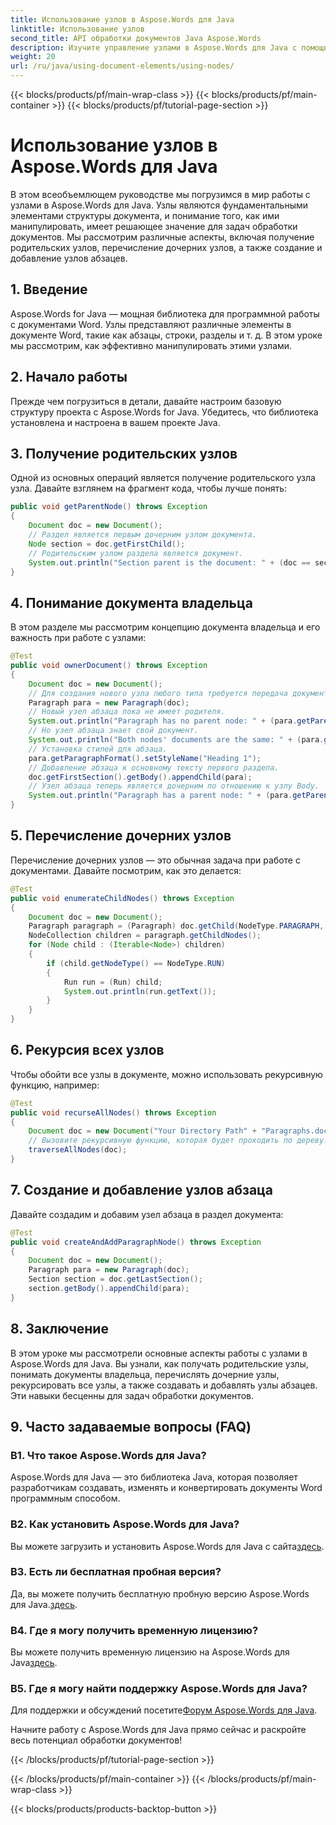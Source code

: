 ```yaml
---
title: Использование узлов в Aspose.Words для Java
linktitle: Использование узлов
second_title: API обработки документов Java Aspose.Words
description: Изучите управление узлами в Aspose.Words для Java с помощью этого пошагового руководства. Раскройте возможности обработки документов.
weight: 20
url: /ru/java/using-document-elements/using-nodes/
---
```


{{< blocks/products/pf/main-wrap-class >}}
{{< blocks/products/pf/main-container >}}
{{< blocks/products/pf/tutorial-page-section >}}

# Использование узлов в Aspose.Words для Java

В этом всеобъемлющем руководстве мы погрузимся в мир работы с узлами в Aspose.Words для Java. Узлы являются фундаментальными элементами структуры документа, и понимание того, как ими манипулировать, имеет решающее значение для задач обработки документов. Мы рассмотрим различные аспекты, включая получение родительских узлов, перечисление дочерних узлов, а также создание и добавление узлов абзацев.

## 1. Введение
Aspose.Words for Java — мощная библиотека для программной работы с документами Word. Узлы представляют различные элементы в документе Word, такие как абзацы, строки, разделы и т. д. В этом уроке мы рассмотрим, как эффективно манипулировать этими узлами.

## 2. Начало работы
Прежде чем погрузиться в детали, давайте настроим базовую структуру проекта с Aspose.Words for Java. Убедитесь, что библиотека установлена и настроена в вашем проекте Java.

## 3. Получение родительских узлов
Одной из основных операций является получение родительского узла узла. Давайте взглянем на фрагмент кода, чтобы лучше понять:

```java
public void getParentNode() throws Exception
{
    Document doc = new Document();
    // Раздел является первым дочерним узлом документа.
    Node section = doc.getFirstChild();
    // Родительским узлом раздела является документ.
    System.out.println("Section parent is the document: " + (doc == section.getParentNode()));
}
```

## 4. Понимание документа владельца
В этом разделе мы рассмотрим концепцию документа владельца и его важность при работе с узлами:

```java
@Test
public void ownerDocument() throws Exception
{
    Document doc = new Document();
    // Для создания нового узла любого типа требуется передача документа в конструктор.
    Paragraph para = new Paragraph(doc);
    // Новый узел абзаца пока не имеет родителя.
    System.out.println("Paragraph has no parent node: " + (para.getParentNode() == null));
    // Но узел абзаца знает свой документ.
    System.out.println("Both nodes' documents are the same: " + (para.getDocument() == doc));
    // Установка стилей для абзаца.
    para.getParagraphFormat().setStyleName("Heading 1");
    // Добавление абзаца к основному тексту первого раздела.
    doc.getFirstSection().getBody().appendChild(para);
    // Узел абзаца теперь является дочерним по отношению к узлу Body.
    System.out.println("Paragraph has a parent node: " + (para.getParentNode() != null));
}
```

## 5. Перечисление дочерних узлов
Перечисление дочерних узлов — это обычная задача при работе с документами. Давайте посмотрим, как это делается:

```java
@Test
public void enumerateChildNodes() throws Exception
{
    Document doc = new Document();
    Paragraph paragraph = (Paragraph) doc.getChild(NodeType.PARAGRAPH, 0, true);
    NodeCollection children = paragraph.getChildNodes();
    for (Node child : (Iterable<Node>) children)
    {
        if (child.getNodeType() == NodeType.RUN)
        {
            Run run = (Run) child;
            System.out.println(run.getText());
        }
    }
}
```

## 6. Рекурсия всех узлов
Чтобы обойти все узлы в документе, можно использовать рекурсивную функцию, например:

```java
@Test
public void recurseAllNodes() throws Exception
{
    Document doc = new Document("Your Directory Path" + "Paragraphs.docx");
    // Вызовите рекурсивную функцию, которая будет проходить по дереву.
    traverseAllNodes(doc);
}
```

## 7. Создание и добавление узлов абзаца
Давайте создадим и добавим узел абзаца в раздел документа:

```java
@Test
public void createAndAddParagraphNode() throws Exception
{
    Document doc = new Document();
    Paragraph para = new Paragraph(doc);
    Section section = doc.getLastSection();
    section.getBody().appendChild(para);
}
```

## 8. Заключение
В этом уроке мы рассмотрели основные аспекты работы с узлами в Aspose.Words для Java. Вы узнали, как получать родительские узлы, понимать документы владельца, перечислять дочерние узлы, рекурсировать все узлы, а также создавать и добавлять узлы абзацев. Эти навыки бесценны для задач обработки документов.

## 9. Часто задаваемые вопросы (FAQ)

### В1. Что такое Aspose.Words для Java?
Aspose.Words для Java — это библиотека Java, которая позволяет разработчикам создавать, изменять и конвертировать документы Word программным способом.

### В2. Как установить Aspose.Words для Java?
 Вы можете загрузить и установить Aspose.Words для Java с сайта[здесь](https://releases.aspose.com/words/java/).

### В3. Есть ли бесплатная пробная версия?
 Да, вы можете получить бесплатную пробную версию Aspose.Words для Java.[здесь](https://releases.aspose.com/).

### В4. Где я могу получить временную лицензию?
 Вы можете получить временную лицензию на Aspose.Words для Java[здесь](https://purchase.aspose.com/temporary-license/).

### В5. Где я могу найти поддержку Aspose.Words для Java?
 Для поддержки и обсуждений посетите[Форум Aspose.Words для Java](https://forum.aspose.com/).

Начните работу с Aspose.Words для Java прямо сейчас и раскройте весь потенциал обработки документов!

{{< /blocks/products/pf/tutorial-page-section >}}

{{< /blocks/products/pf/main-container >}}
{{< /blocks/products/pf/main-wrap-class >}}

{{< blocks/products/products-backtop-button >}}
